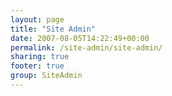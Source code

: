 ```yaml
---
layout: page
title: "Site Admin"
date: 2007-08-05T14:22:49+00:00
permalink: /site-admin/site-admin/
sharing: true
footer: true
group: SiteAdmin
---
```



